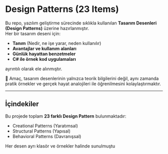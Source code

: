 # Design Patterns (23 Items)

Bu repo, yazılım geliştirme sürecinde sıklıkla kullanılan **Tasarım Desenleri (Design Patterns)** üzerine hazırlanmıştır.  
Her bir tasarım deseni için:

- **Tanım** (Nedir, ne işe yarar, neden kullanılır)
- **Avantajlar ve kullanım alanları**
- **Günlük hayattan benzetmeler**
- **C# ile örnek kod uygulamaları**

ayrıntılı olarak ele alınmıştır.  

📌 Amaç, tasarım desenlerinin yalnızca teorik bilgilerini değil, aynı zamanda pratik örnekler ve gerçek hayat analojileri ile öğrenilmesini kolaylaştırmaktır.  

---

## İçindekiler
Bu projede toplam **23 farklı Design Pattern** bulunmaktadır:

- Creational Patterns (Yaratımsal)
- Structural Patterns (Yapısal)
- Behavioral Patterns (Davranışsal)

Her desen ayrı klasör ve örnekler halinde sunulmuştu
